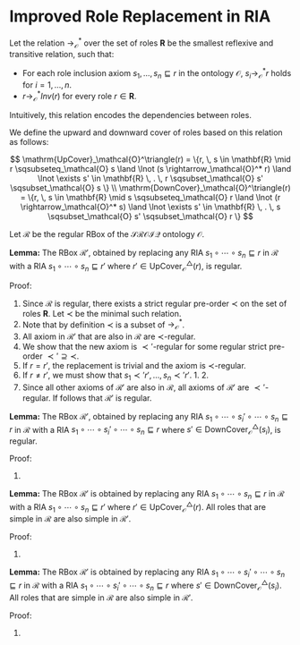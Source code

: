 # Improved Role Replacement in RIA

Let the relation $\rightarrow_\mathcal{O}^*$ over the set of roles $\mathbf{R}$ be the smallest reflexive and transitive relation, such that:

- For each role inclusion axiom $s_1, \dots, s_n \sqsubseteq r$ in the ontology $\mathcal{O}$, $s_i \rightarrow_\mathcal{O}^* r$ holds for $i = 1, \dots, n$.
- $r \rightarrow_\mathcal{O}^* Inv(r)$ for every role $r \in \mathbf{R}$.

Intuitively, this relation encodes the dependencies between roles.

We define the upward and downward cover of roles based on this relation as follows:

$$
\mathrm{UpCover}_\mathcal{O}^\triangle(r) = \{r,  \, s \in \mathbf{R} \mid  r \sqsubseteq_\mathcal{O} s \land \lnot (s \rightarrow_\mathcal{O}^* r) \land \lnot \exists s' \in \mathbf{R} \, . \, r \sqsubset_\mathcal{O} s' \sqsubset_\mathcal{O} s  \} \\ \mathrm{DownCover}_\mathcal{O}^\triangle(r) = \{r,  \, s \in \mathbf{R} \mid s \sqsubseteq_\mathcal{O} r \land \lnot (r \rightarrow_\mathcal{O}^* s) \land \lnot \exists s' \in \mathbf{R} \, . \, s \sqsubset_\mathcal{O} s' \sqsubset_\mathcal{O} r \}
$$

Let $\mathcal{R}$ be the regular RBox of the $\mathcal{SROIQ}$ ontology $\mathcal{O}$.

**Lemma:** The RBox $\mathcal{R}'$, obtained by replacing any RIA $s_1 \circ \cdots \circ s_n \sqsubseteq r$ in $\mathcal{R}$ with a RIA $s_1 \circ \cdots \circ s_n \sqsubseteq r'$ where $r' \in \mathrm{UpCover}_\mathcal{O}^\triangle(r)$, is regular.

Proof:

1. Since $\mathcal{R}$ is regular, there exists a strict regular pre-order $\prec$ on the set of roles $\mathbf{R}$. Let $\prec$ be the minimal such relation.
2. Note that by definition $\prec$ is a subset of $\rightarrow_\mathcal{O}^*$.
3. All axiom in $\mathcal{R}'$ that are also in $\mathcal{R}$ are $\prec$-regular.
4. We show that the new axiom is $\prec'$-regular for some regular strict pre-order $\prec' \supseteq \prec$.
5. If $r = r'$, the replacement is trivial and the axiom is $\prec$-regular.
6. If $r \not= r'$, we must show that $s_1 \prec' r', \dots, s_n \prec' r'$.
    1. 
    2. 
7. Since all other axioms of $\mathcal{R}'$ are also in $\mathcal{R}$, all axioms of $\mathcal{R}'$ are $\prec'$-regular. If follows that $\mathcal{R}'$ is regular.

**Lemma:** The RBox $\mathcal{R}'$, obtained by replacing any RIA $s_1 \circ \cdots \circ s_i' \circ \cdots \circ s_n \sqsubseteq r$ in $\mathcal{R}$ with a RIA $s_1 \circ \cdots \circ s_i' \circ \cdots \circ s_n \sqsubseteq r$ where $s' \in \mathrm{DownCover}_\mathcal{O}^\triangle(s_i)$, is regular.

Proof:

1. 

**Lemma:** The RBox $\mathcal{R}'$ is obtained by replacing any RIA $s_1 \circ \cdots \circ s_n \sqsubseteq r$ in $\mathcal{R}$ with a RIA $s_1 \circ \cdots \circ s_n \sqsubseteq r'$ where $r' \in \mathrm{UpCover}_\mathcal{O}^\triangle(r)$. All roles that are simple in $\mathcal{R}$ are also simple in $\mathcal{R}'$.

Proof:

1. 

**Lemma:** The RBox $\mathcal{R}'$ is obtained by replacing any RIA $s_1 \circ \cdots \circ s_i' \circ \cdots \circ s_n \sqsubseteq r$ in $\mathcal{R}$ with a RIA $s_1 \circ \cdots \circ s_i' \circ \cdots \circ s_n \sqsubseteq r$ where $s' \in \mathrm{DownCover}_\mathcal{O}^\triangle(s_i)$. All roles that are simple in $\mathcal{R}$ are also simple in $\mathcal{R}'$.

Proof:

1.
